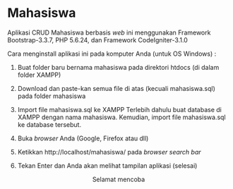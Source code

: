 # Mahasiswa
Aplikasi CRUD Mahasiswa berbasis <i>web</i> ini menggunakan Framework Bootstrap-3.3.7, PHP 5.6.24, dan Framework CodeIgniter-3.1.0

Cara menginstall aplikasi ini pada komputer Anda (untuk OS Windows) : 

1. Buat folder baru bernama mahasiswa pada direktori htdocs (di dalam folder XAMPP) 

2. Download dan paste-kan semua file di atas (kecuali mahasiswa.sql) pada folder mahasiswa 

3. Import file mahasiswa.sql ke XAMPP
   Terlebih dahulu buat database di XAMPP dengan nama mahasiswa. Kemudian, import file mahasiswa.sql ke database tersebut.

4. Buka <i>browser</i> Anda (Google, Firefox atau dll) 

5. Ketikkan http://localhost/mahasiswa/ pada <i>browser search bar</i>

6. Tekan Enter dan Anda akan melihat tampilan aplikasi (selesai)

<center> Selamat mencoba </center>
